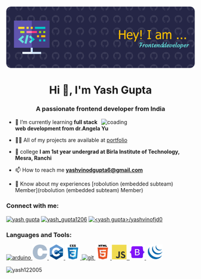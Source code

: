 ![Header](./github-header-image.png)

<h1 align="center">Hi 👋, I'm Yash Gupta</h1>
<h3 align="center">A passionate frontend developer from India</h3>
<img align="right" alt="coading" width="250" src="https://media2.giphy.com/media/lP8xu5t2DLGG045H8F/giphy.gif">

- 🌱 I’m currently learning **full stack web development from dr.Angela Yu**

- 👨‍💻 All of my projects are available at <a href="https://yash122005.github.io/Yash-Gupta/" target="blank"> portfolio </a>

- 💬 college **I am 1st year undergrad at Birla Institute of Technology, Mesra, Ranchi**

- 📫 How to reach me **yashvinodgupta6@gmail.com**

- 📄 Know about my experiences [robolution (embedded subteam) Member](robolution (embedded subteam) Member)

<h3 align="left">Connect with me:</h3>
<p align="left">
<a href="https://www.linkedin.com/in/yash-gupta-8a8594283/" target="blank"><img align="center" src="https://raw.githubusercontent.com/rahuldkjain/github-profile-readme-generator/master/src/images/icons/Social/linked-in-alt.svg" alt="yash gupta" height="30" width="40" /></a>
<a href="https://www.leetcode.com/yash_gupta1206" target="blank"><img align="center" src="https://raw.githubusercontent.com/rahuldkjain/github-profile-readme-generator/master/src/images/icons/Social/leet-code.svg" alt="yash_gupta1206" height="30" width="40" /></a>
<a href="https://www.geeksforgeeks.org/user/yashvinofjd0/" target="blank"><img align="center" src="https://raw.githubusercontent.com/rahuldkjain/github-profile-readme-generator/master/src/images/icons/Social/geeks-for-geeks.svg" alt="<yash gupta>/yashvinofjd0" height="30" width="40" /></a>
</p>

<h3 align="left">Languages and Tools:</h3>
<p align="left"> <a href="https://www.arduino.cc/" target="_blank" rel="noreferrer"> <img src="https://cdn.worldvectorlogo.com/logos/arduino-1.svg" alt="arduino" width="40" height="40"/> </a> <a href="https://www.cprogramming.com/" target="_blank" rel="noreferrer"> <img src="https://raw.githubusercontent.com/devicons/devicon/master/icons/c/c-original.svg" alt="c" width="40" height="40"/> </a> <a href="https://www.w3schools.com/cpp/" target="_blank" rel="noreferrer"> <img src="https://raw.githubusercontent.com/devicons/devicon/master/icons/cplusplus/cplusplus-original.svg" alt="cplusplus" width="40" height="40"/> </a> <a href="https://www.w3schools.com/css/" target="_blank" rel="noreferrer"> <img src="https://raw.githubusercontent.com/devicons/devicon/master/icons/css3/css3-original-wordmark.svg" alt="css3" width="40" height="40"/> </a> <a href="https://git-scm.com/" target="_blank" rel="noreferrer"> <img src="https://www.vectorlogo.zone/logos/git-scm/git-scm-icon.svg" alt="git" width="40" height="40"/> </a> <a href="https://www.w3.org/html/" target="_blank" rel="noreferrer"> <img src="https://raw.githubusercontent.com/devicons/devicon/master/icons/html5/html5-original-wordmark.svg" alt="html5" width="40" height="40"/> </a> <a href="https://developer.mozilla.org/en-US/docs/Web/JavaScript" target="_blank" rel="noreferrer"> <img src="https://raw.githubusercontent.com/devicons/devicon/master/icons/javascript/javascript-original.svg" alt="javascript" width="40" height="40"/> </a>
  <a href="https://developer.mozilla.org/en-US/docs/Web/bootstrap" target="_blank" rel="noreferrer">
<img href="https://developer.mozilla.org/en-US/docs/Web/bootstrap" target="_blank" rel="noreferrer"> <img src="https://raw.githubusercontent.com/devicons/devicon/master/icons/bootstrap/bootstrap-original.svg" alt="bootstrap" width="40" height="40"/> </a> 
<img href="https://developer.mozilla.org/en-US/docs/Web/jquery" target="_blank" rel="noreferrer"> <img src="https://raw.githubusercontent.com/devicons/devicon/master/icons/jquery/jquery-original.svg" alt="jquery" width="40" height="40"/> </a> </p>

<p><img align="center" src="https://github-readme-stats.vercel.app/api/top-langs?username=yash122005&show_icons=true&text_color=f50000&locale=en&layout=compact" alt="yash122005" /></p>

